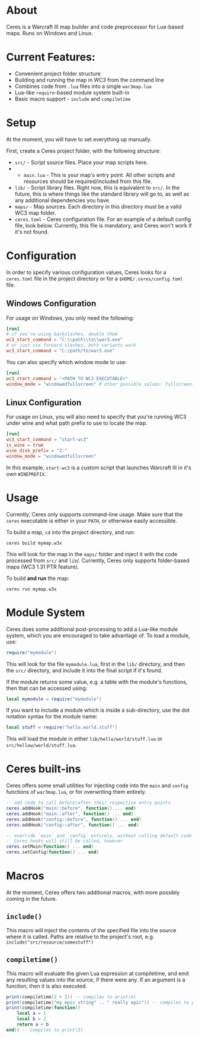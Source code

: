# About

Ceres is a Warcraft III map builder and code preprocessor for Lua-based maps.
Runs on Windows and Linux.

# Current Features:

* Convenient project folder structure 
* Building and running the map in WC3 from the command line
* Combines code from `.lua` files into a single `war3map.lua`
* Lua-like `require`-based module system built-in
* Basic macro support - `include` and `compiletime`

# Setup

At the moment, you will have to set everything up manually.

First, create a Ceres project folder, with the following structure:

* `src/` - Script source files. Place your map scripts here.
* * `main.lua` - This is your map's entry point. All other scripts and resources should be required/included from this file.
* `lib/` - Script library files. Right now, this is equivalent to `src/`. In the future, this is where things like the standard library will go to, as well as any additional dependencies you have.
* `maps/` - Map sources. Each directory in this directory must be a valid WC3 map folder.
* `ceres.toml` - Ceres configuration file. For an example of a default config file, look below. Currently, this file is mandatory, and Ceres won't work if it's not found.

# Configuration

In order to specify various configuration values, Ceres looks for a `ceres.toml` file in the project directory or for a `$HOME/.ceres/config.toml` file.

## Windows Configuration
For usage on Windows, you only need the following:
```toml
[run]
# if you're using backslashes, double them
wc3_start_command = "C:\\path\\to\\war3.exe"
# or just use forward slashes, both variants work
wc3_start_command = "C:/path/to/war3.exe"
```

You can also specify which window mode to use:
```toml
[run]
wc3_start_command = "<PATH TO WC3 EXECUTABLE>"
window_mode = "windowedfullscreen" # other possible values: fullscreen, windowed
```

## Linux Configuration
For usage on Linux, you will also need to specify that you're running WC3 under wine and what path prefix to use to locate the map.
```toml
[run]
wc3_start_command = "start-wc3"
is_wine = true
wine_disk_prefix = "Z:"
window_mode = "windowedfullscreen"
```

In this example, `start-wc3` is a custom script that launches Warcraft III in it's own `WINEPREFIX`. 

# Usage

Currently, Ceres only supports command-line usage. Make sure that the `ceres` executable is either in your `PATH`, or otherwise easily accessible.

To build a map, `cd` into the project directory, and run:

`ceres build mymap.w3x`

This will look for the map in the `maps/` folder and inject it with the code processed from `src/` and `lib`/. Currently, Ceres only supports folder-based maps (WC3 1.31 PTR feature).

To build **and run** the map:

`ceres run mymap.w3x`

# Module System

Ceres does some additional post-processing to add a Lua-like module system, which you are encouraged to take advantage of. To load a module, use:
```lua
require("mymodule")
```
This will look for the file `mymodule.lua`, first in the `lib/` directory, and then the `src/` directory, and include it into the final script if it's found.

If the module returns some value, e.g. a table with the module's functions, then that can be accessed using:
```lua
local mymodule = require("mymodule")
```

If you want to include a module which is inside a sub-directory, use the dot notation syntax for the module name:
```lua
local stuff = require("hello.world.stuff")
```

This will load the module in either `lib/hello/world/stuff.lua` or `src/hellow/world/stuff.lua`.

# Ceres built-ins

Ceres offers some small utilities for injecting code into the `main` and `config` functions of `war3map.lua`, or for overwriting them entirely.

```lua
-- add code to call before/after their respective entry points
ceres.addHook("main::before", function() ... end)
ceres.addHook("main::after", function() ... end)
ceres.addHook("config::before", function() ... end)
ceres.addHook("config::after", function() ... end)

-- override `main` and `config` entirely, without calling default code
-- Ceres hooks will still be called, however
ceres.setMain(function() ... end)
ceres.setConfig(function() ... end)
```
# Macros

At the moment, Ceres offers two additional macros, with more possibly coming in the future.

## `include()`

This macro will inject the contents of the specified file into the source where it is called. Paths are relative to the project's root, e.g. `include("src/resource/somestuff")`

## `compiletime()`

This macro will evaluate the given Lua expression at compiletime, and emit any resulting values into the source, if there were any.
If an argument is a function, then it is also executed.

```lua
print(compiletime(2 + 2)) -- compiles to print(4)
print(compiletime("my epic string" .. " really epic")) -- compiles to print("my epic string really epic")
print(compiletime(function()
    local a = 1
    local b = 2
    return a + b
end)) -- compiles to print(3)
```
